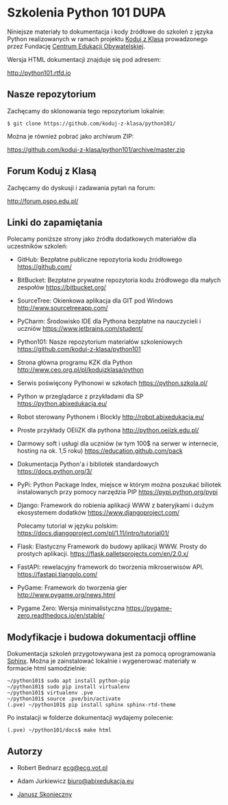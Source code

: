 ﻿Szkolenia Python 101 DUPA
====================

Niniejsze materiały to dokumentacja i kody źródłowe do szkoleń z
języka Python realizowanych w ramach projektu [Koduj z Klasą][1]
prowadzonego przez Fundację [Centrum Edukacji Obywatelskiej][2].

Wersja HTML dokumentacji znajduje się pod adresem:

http://python101.rtfd.io

Nasze repozytorium
-------------------

Zachęcamy do sklonowania tego repozytorium lokalnie:

    $ git clone https://github.com/koduj-z-klasa/python101/

Można je również pobrać jako archiwum ZIP:

https://github.com/koduj-z-klasa/python101/archive/master.zip

Forum Koduj z Klasą
--------------------

Zachęcamy do dyskusji i zadawania pytań na forum:

http://forum.pspo.edu.pl/

Linki do zapamiętania
---------------------

Polecamy poniższe strony jako źródła dodatkowych materiałów dla uczestników szkoleń:

- GitHub: Bezpłatne publiczne repozytoria kodu źródłowego
  https://github.com/

- BitBucket: Bezpłatne prywatne repozytoria kodu źródłowego dla małych zespołów
  https://bitbucket.org/

- SourceTree: Okienkowa aplikacja dla GIT pod Windows
  http://www.sourcetreeapp.com/

- PyCharm: Środowisko IDE dla Pythona bezpłatne na nauczycieli i uczniów
  https://www.jetbrains.com/student/

- Python101: Nasze repozytorium materiałów szkoleniowych
  https://github.com/koduj-z-klasa/python101

- Strona główna programu KZK dla Python
  http://www.ceo.org.pl/pl/kodujzklasa/python

- Serwis poświęcony Pythonowi w szkołach
  https://python.szkola.pl/

- Python w przeglądarce z przykładami dla SP
  https://python.abixedukacja.eu/

- Robot sterowany Pythonem i Blockly
  http://robot.abixedukacja.eu/

- Proste przykłady OEIiZK dla pythona
  http://python.oeiizk.edu.pl/

- Darmowy soft i usługi dla uczniów (w tym 100$ na serwer w internecie, hosting na ok. 1,5 roku)
  https://education.github.com/pack

- Dokumentacja Python'a i bibliotek standardowych
  https://docs.python.org/3/

- PyPi: Python Package Index, miejsce w którym można poszukać biliotek instalowanych przy pomocy narzędzia PIP
  https://pypi.python.org/pypi

- Django: Framework do robienia aplikacji WWW z bateryjkami i dużym ekosystemem dodatków
  https://www.djangoproject.com/

  Polecamy tutorial w języku polskim:
  https://docs.djangoproject.com/pl/1.11/intro/tutorial01/

- Flask: Elastyczny Framework do budowy aplikacji WWW. Prosty do prostych aplikacji.
  https://flask.palletsprojects.com/en/2.0.x/

- FastAPI: rewelacyjny framework do tworzenia mikroserwisów API.
  https://fastapi.tiangolo.com/

- PyGame: Framework do tworzenia gier
  http://www.pygame.org/news.html

- Pygame Zero: Wersja minimalistyczna
  https://pygame-zero.readthedocs.io/en/stable/


Modyfikacje i budowa dokumentacji offline
-----------------------------------------

Dokumentacja szkoleń przygotowywana jest za pomocą oprogramowania [Sphinx][3].
Można je zainstalować lokalnie i wygenerować materiały w formacie html samodzielnie:

    ~/python101$ sudo apt install python-pip
    ~/python101$ sudo pip install virtualenv
    ~/python101$ virtualenv .pve
    ~/python101$ source .pve/bin/activate
    (.pve) ~/python101$ pip install sphinx sphinx-rtd-theme

Po instalacji w folderze dokumentacji wydajemy polecenie:

    (.pve) ~/python101/docs$ make html

Autorzy
-------

- Robert Bednarz <ecg@ecg.vot.pl>
- Adam Jurkiewicz <biuro@abixedukacja.eu>
- [Janusz Skonieczny][4]

  [1]: http://www.ceo.org.pl/koduj
  [2]: http://www.ceo.org.pl/
  [3]: http://sphinx-doc.org/latest/
  [4]: http://plus.google.com/+JanuszSkonieczny/
